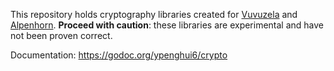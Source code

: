 This repository holds cryptography libraries created for
[Vuvuzela](https://github.com/vuvuzela/vuvuzela) and
[Alpenhorn](https://github.com/vuvuzela/alpenhorn).
**Proceed with caution**: these libraries are experimental and have
not been proven correct.

Documentation: https://godoc.org/ypenghui6/crypto
